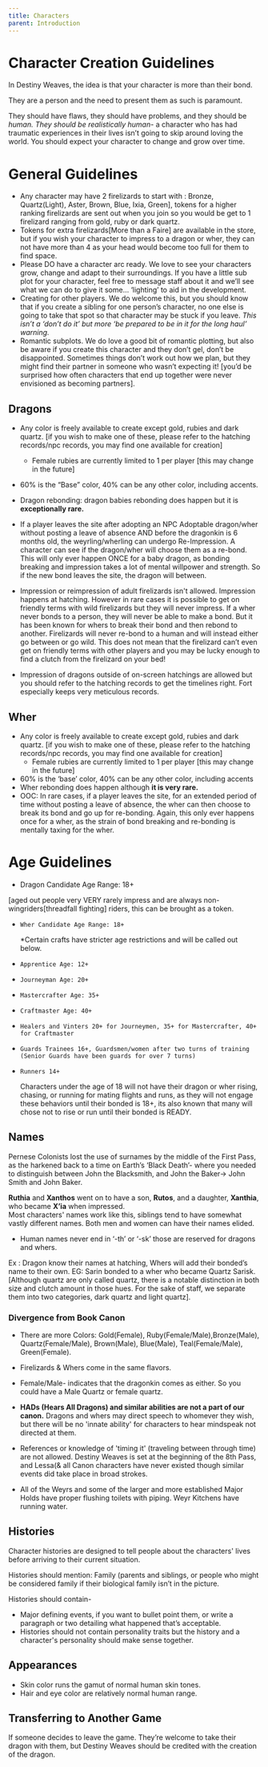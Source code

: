 ```yaml
---
title: Characters
parent: Introduction
---
```


# Character Creation Guidelines

In Destiny Weaves, the idea is that your character is more than their bond.

They are a person and the need to present them as such is paramount.

They should have flaws, they should have problems, and they should be *human. They should be realistically human-* a character who has had traumatic experiences in their lives isn’t going to skip around loving the world. You should expect your character to change and grow over time.

# General Guidelines

* Any character may have 2 firelizards to start with : Bronze, Quartz(Light), Aster, Brown, Blue, Ixia, Green\], tokens for a higher ranking firelizards are sent out when you join so you would be get to 1 firelizard ranging from gold, ruby or dark quartz.  
* Tokens for extra firelizards\[More than a Faire\]  are available in the store, but if you wish your character to impress to a dragon or wher, they can not have more than 4 as your head would become too full for them to find space.   
* Please DO have a character arc ready. We love to see your characters grow, change and adapt to their surroundings. If you have a little sub plot for your character, feel free to message staff about it and we’ll see what we can do to give it some… ‘lighting’ to aid in the development.   
* Creating for other players. We do welcome this, but you should know that if you create a sibling for one person’s character, no one else is going to take that spot so that character may be stuck if you leave. *This isn’t a ‘don’t do it’ but more ‘be prepared to be in it for the long haul’ warning.*   
* Romantic subplots. We do love a good bit of romantic plotting, but also be aware if you create this character and they don’t gel, don’t be disappointed. Sometimes things don’t work out how we plan, but they might find their partner in someone who wasn’t expecting it\! \[you’d be surprised how often characters that end up together were never envisioned as becoming partners\].

## Dragons

* Any color is freely available to create except gold, rubies and dark quartz. \[if you wish to make one of these, please refer to the hatching records/npc records, you may find one available for creation\]  
  * Female rubies are currently limited to 1 per player \[this may change in the future\]  
*  60% is the “Base” color, 40% can be any other color, including accents.  
* Dragon rebonding: dragon babies rebonding does happen  but it is **exceptionally rare.**  
* 	If a player leaves the site after adopting an NPC Adoptable dragon/wher without posting a leave of absence AND before the dragonkin is 6 months old, the weyrling/wherling can undergo Re-Impression. A character can see if the dragon/wher will choose them as a re-bond. This will only ever happen ONCE for a baby dragon, as bonding breaking and impression takes a lot of mental willpower and strength. So if the new bond leaves the site, the dragon will between.


* Impression or reimpression of adult firelizards isn't allowed. Impression happens at hatching. However in rare cases it is possible to get on friendly terms with wild firelizards but they will never impress. If a wher never bonds to a person, they will never be able to make a bond. But it has been known for whers to break their bond and then rebond to another. Firelizards will never re-bond to a human and will instead either go between or go wild. This does not mean that the firelizard can’t even get on friendly terms with other players and you may be lucky enough to find a clutch from the firelizard on your bed\!

*   Impression of dragons outside of on-screen hatchings are allowed but you should refer to the hatching records to get the timelines right. Fort especially keeps very meticulous records. 

## Wher

* Any color is freely available to create except gold, rubies and dark quartz. \[if you wish to make one of these, please refer to the hatching records/npc records, you may find one available for creation\]  
  * Female rubies are currently limited to 1 per player \[this may change in the future\]  
* 60% is the ‘base’ color, 40% can be any other color, including accents  
* Wher rebonding does happen although **it is very rare.**   
* OOC: In rare cases, if a player leaves the site, for an extended period of time without posting a leave of absence, the wher can then choose to break its bond and go up for re-bonding. Again, this only ever happens once for a wher, as the strain of bond breaking and re-bonding is mentally taxing for the wher. 

# **Age Guidelines**

*  Dragon Candidate Age Range: 18+ 

\[aged out people very VERY rarely impress and are always non-wingriders\[threadfall fighting\] riders, this can be brought as a token. 

*     Wher Candidate Age Range: 18+

    \*Certain crafts have stricter age restrictions and will be called out below.

*     Apprentice Age: 12+   
*     Journeyman Age: 20+   
*     Mastercrafter Age: 35+   
*     Craftmaster Age: 40+   
*     Healers and Vinters 20+ for Journeymen, 35+ for Mastercrafter, 40+ for Craftmaster   
*     Guards Trainees 16+, Guardsmen/women after two turns of training (Senior Guards have been guards for over 7 turns)  
*     Runners 14+ 

    Characters under the age of 18 will not have their dragon or wher rising, chasing, or running for mating flights and runs, as they will not engage these behaviors until their bonded is 18+, its also known that many will chose not to rise or run until their bonded is READY. 

## Names

Pernese Colonists lost the use of surnames by the middle of the First Pass, as  the harkened back to a time on Earth’s ‘Black Death’- where you needed to distinguish between John the Blacksmith, and John the Baker-\> John Smith and John Baker.

**Ruthia** and **Xanthos** went on to have a son, **Rutos**, and a daughter, **Xanthia**, who became **X’ia** when impressed.   
Most characters' names work like this, siblings tend to have somewhat vastly different names. Both men and women can have their names elided.   
	

* Human names never end in ‘-th’ or ‘-sk’ those are reserved for dragons and whers. 

Ex : Dragon know their names at hatching, Whers will add their bonded’s name to their own. EG: Sarin bonded to a wher who became Quartz Sarisk.\[Although quartz are only called quartz, there is a notable distinction in both size and clutch amount in those hues. For the sake of staff, we separate them into two categories, dark quartz and light quartz\]. 

### Divergence from Book Canon

*  There are more Colors: Gold(Female), Ruby(Female/Male),Bronze(Male), Quartz(Female/Male), Brown(Male), Blue(Male), Teal(Female/Male), Green(Female).  
  * Firelizards & Whers come in the same flavors.  
  * Female/Male- indicates that the dragonkin comes as either. So you could have a Male Quartz or female quartz.  
      
* **HADs (Hears All Dragons) and similar abilities are not a part of our canon.** Dragons and whers may direct speech to whomever they wish, but there will be no 'innate ability' for characters to hear mindspeak not directed at them.  
    
* References or knowledge of 'timing it' (traveling between through time) are not allowed. Destiny Weaves is set at the beginning of the 8th Pass, and Lessa(& all Canon characters have never existed though similar events did take place in broad strokes.  
* All of the Weyrs and some of the larger and more established Major Holds have proper flushing toilets with piping. Weyr Kitchens have running water.

## Histories

Character histories are designed to tell people about the characters' lives before arriving to their current situation.

Histories should mention: Family (parents and siblings, or people who might be considered family if their biological family isn’t in the picture.

Histories should contain-

* Major defining events, if you want to bullet point them, or write a paragraph or two detailing what happened that’s acceptable.  
* Histories should not contain personality traits but the history and a character's personality should make sense together.

## Appearances

* Skin color runs the gamut of normal human skin tones.  
* Hair and eye color are relatively normal human range.

## Transferring to Another Game

If someone decides to leave the game. They’re welcome to take their dragon with them, but Destiny Weaves should be credited with the creation of the dragon.


